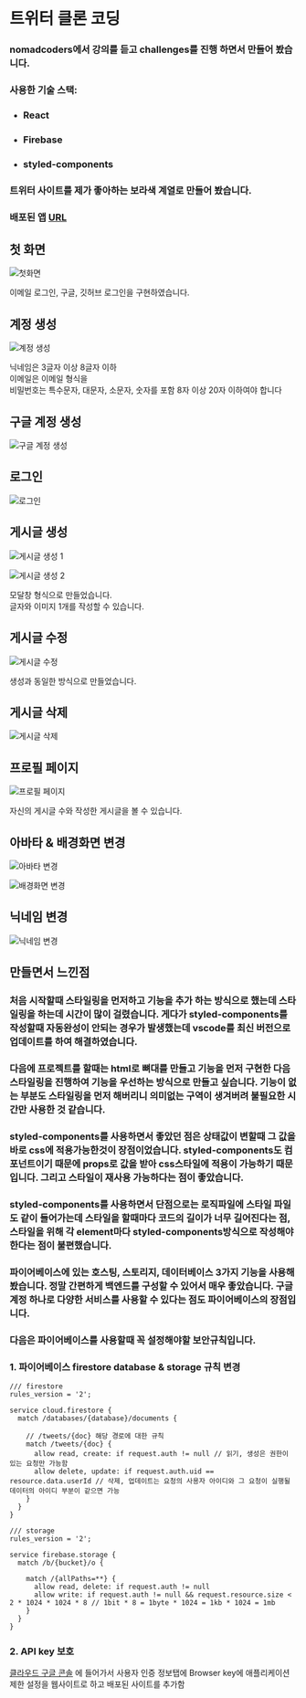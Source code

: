 # 트위터 클론 코딩

### nomadcoders에서 강의를 듣고 challenges를 진행 하면서 만들어 봤습니다.

### 사용한 기술 스택:

- ### React
- ### Firebase
- ### styled-components

### 트위터 사이트를 제가 좋아하는 보라색 계열로 만들어 봤습니다.

### 배포된 앱 [URL](https://nwitter-reloaded-9a028.firebaseapp.com)

## 첫 화면

![첫화면](./READMD/첫-화면.png)

이메일 로그인, 구글, 깃허브 로그인을 구현하였습니다.

## 계정 생성

![계정 생성](./READMD/계정-생성.gif)

닉네임은 3글자 이상 8글자 이하  
이메일은 이메일 형식을  
비밀번호는 특수문자, 대문자, 소문자, 숫자를 포함 8자 이상 20자 이하여야 합니다

## 구글 계정 생성

![구글 계정 생성](./READMD/구글-계정-생성.gif)

## 로그인

![로그인](./READMD/로그인.gif)

## 게시글 생성

![게시글 생성 1](./READMD/게시글-작성-1.gif)

![게시글 생성 2](./READMD/게시글-작성-2.gif)

모달창 형식으로 만들었습니다.  
글자와 이미지 1개를 작성할 수 있습니다.

## 게시글 수정

![게시글 수정](./READMD/게시글-수정.gif)

생성과 동일한 방식으로 만들었습니다.

## 게시글 삭제

![게시글 삭제](./READMD/게시글-삭제.gif)

## 프로필 페이지

![프로필 페이지](./READMD/프로필-페이지.png)

자신의 게시글 수와 작성한 게시글을 볼 수 있습니다.

## 아바타 & 배경화면 변경

![아바타 변경](./READMD/아바타-변경.gif)

![배경화면 변경](./READMD/배경화면-변경.gif)

## 닉네임 변경

![닉네임 변경](./READMD/닉네임-변경.gif)

## 만들면서 느낀점

### 처음 시작할때 스타일링을 먼저하고 기능을 추가 하는 방식으로 했는데 스타일링을 하는데 시간이 많이 걸렸습니다. 게다가 styled-components를 작성할때 자동완성이 안되는 경우가 발생했는데 vscode를 최신 버전으로 업데이트를 하여 해결하였습니다.

### 다음에 프로젝트를 할때는 html로 뼈대를 만들고 기능을 먼저 구현한 다음 스타일링을 진행하여 기능을 우선하는 방식으로 만들고 싶습니다. 기능이 없는 부분도 스타일링을 먼저 해버리니 의미없는 구역이 생겨버려 불필요한 시간만 사용한 것 같습니다.

### styled-components를 사용하면서 좋았던 점은 상태값이 변할때 그 값을 바로 css에 적용가능한것이 장점이었습니다. styled-components도 컴포넌트이기 때문에 props로 값을 받아 css스타일에 적용이 가능하기 때문입니다. 그리고 스타일이 재사용 가능하다는 점이 좋았습니다.

### styled-components를 사용하면서 단점으로는 로직파일에 스타일 파일도 같이 들어가는데 스타일을 할때마다 코드의 길이가 너무 길어진다는 점, 스타일을 위해 각 element마다 styled-components방식으로 작성해야 한다는 점이 불편했습니다.

### 파이어베이스에 있는 호스팅, 스토리지, 데이터베이스 3가지 기능을 사용해 봤습니다. 정말 간편하게 백엔드를 구성할 수 있어서 매우 좋았습니다. 구글 계정 하나로 다양한 서비스를 사용할 수 있다는 점도 파이어베이스의 장점입니다.

### 다음은 파이어베이스를 사용할때 꼭 설정해야할 보안규칙입니다.

### 1. 파이어베이스 firestore database & storage 규칙 변경

```
/// firestore
rules_version = '2';

service cloud.firestore {
  match /databases/{database}/documents {

	// /tweets/{doc} 해당 경로에 대한 규칙
    match /tweets/{doc} {
      allow read, create: if request.auth != null // 읽기, 생성은 권한이 있는 요청만 가능함
      allow delete, update: if request.auth.uid == resource.data.userId // 삭제, 업데이트는 요청의 사용자 아이디와 그 요청이 실행될 데이터의 아이디 부분이 같으면 가능
    }
  }
}
```

```
/// storage
rules_version = '2';

service firebase.storage {
  match /b/{bucket}/o {

    match /{allPaths=**} {
      allow read, delete: if request.auth != null
      allow write: if request.auth != null && request.resource.size < 2 * 1024 * 1024 * 8 // 1bit * 8 = 1byte * 1024 = 1kb * 1024 = 1mb
    }
  }
}
```

### 2. API key 보호

[클라우드 구글 콘솔](https://console.cloud.google.com/) 에 들어가서 사용자 인증 정보탭에 Browser key에 애플리케이션 제한 설정을 웹사이트로 하고 배포된 사이트를 추가함
